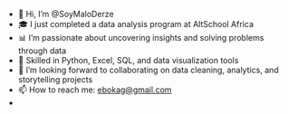 - 👋 Hi, I’m @SoyMaloDerze
- 🎓 I just completed a data analysis program at AltSchool Africa 
- 📊 I’m passionate about uncovering insights and solving problems through data 
- 🧠 Skilled in Python, Excel, SQL, and data visualization tools
- 💞️ I’m looking forward to collaborating on data cleaning, analytics, and storytelling projects
- 📫 How to reach me: ebokag@gmail.com 
- 

<!---
SoyMaloDerze/SoyMaloDerze is a 📊data-driven repository showcasing my journey from AltSchool Africa into the world 
of real-world data projects. 
You can click the Preview link to take a look at your changes.
--->
